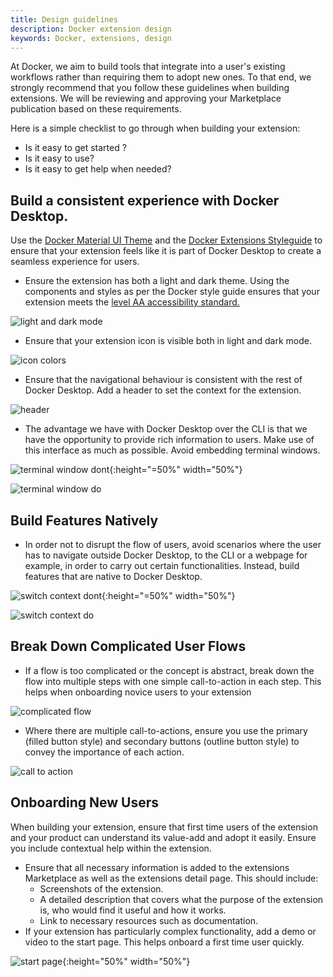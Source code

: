 ```yaml
---
title: Design guidelines
description: Docker extension design
keywords: Docker, extensions, design
---
```


At Docker, we aim to build tools that integrate into a user's existing workflows rather than requiring them to adopt new ones. To that end, we strongly recommend that you follow these guidelines when building extensions. We will be reviewing and approving your Marketplace publication based on these requirements.

Here is a simple checklist to go through when building your extension:
- Is it easy to get started ?
- Is it easy to use?
- Is it easy to get help when needed?


## Build a consistent experience with Docker Desktop.

Use the [Docker Material UI Theme](https://www.npmjs.com/package/@docker/docker-mui-theme) and the [Docker Extensions Styleguide](https://www.figma.com/file/U7pLWfEf6IQKUHLhdateBI/Docker-Design-Guidelines?node-id=1%3A28771) to ensure that your extension feels like it is part of Docker Desktop to create a seamless experience for users.

- Ensure the extension has both a light and dark theme. Using the components and styles as per the Docker style guide ensures that your extension meets the [level AA accessibility standard.](https://www.w3.org/WAI/WCAG2AA-Conformance)

![light and dark mode](./images/light_dark_mode.png)
<br>

- Ensure that your extension icon is visible both in light and dark mode.

![icon colors](./images/icon_colors.png)
<br> 

- Ensure that the navigational behaviour is consistent with the rest of Docker Desktop. Add a header to set the context for the extension.

![header](./images/header.png)
<br> 

- The advantage we have with Docker Desktop over the CLI is that we have the opportunity to provide rich information to users. Make use of this interface as much as possible. Avoid embedding terminal windows.

![terminal window dont](./images/terminal_window_dont.png){:height="=50%" width="50%"}

![terminal window do](./images/terminal_window_do.png)

## Build Features Natively

- In order not to disrupt the flow of users, avoid scenarios where the user has to navigate outside Docker Desktop, to the CLI or a webpage for example, in order to carry out certain functionalities. Instead, build features that are native to Docker Desktop.

![switch context dont](./images/switch_context_dont.png){:height="=50%" width="50%"}

![switch context do](./images/switch_context_do.png)

## Break Down Complicated User Flows

- If a flow is too complicated or the concept is abstract, break down the flow into multiple steps with one simple call-to-action in each step. This helps when onboarding novice users to your extension

![complicated flow](./images/complicated_flows.png)
<br> 

- Where there are multiple call-to-actions, ensure you use the primary (filled button style) and secondary buttons (outline button style) to convey the importance of each action.

![call to action](./images/cta.png)

## Onboarding New Users

When building your extension, ensure that first time users of the extension and your product can understand its value-add and adopt it easily. Ensure you include contextual help within the extension.

- Ensure that all necessary information is added to the extensions Marketplace as well as the extensions detail page. This should include:
  - Screenshots of the extension.
  - A detailed description that covers what the purpose of the extension is, who would find it useful and how it works.
  - Link to necessary resources such as documentation.
- If your extension has particularly complex functionality, add a demo or video to the start page. This helps onboard a first time user quickly.

![start page](./images/start_page.png){:height="50%" width="50%"}

